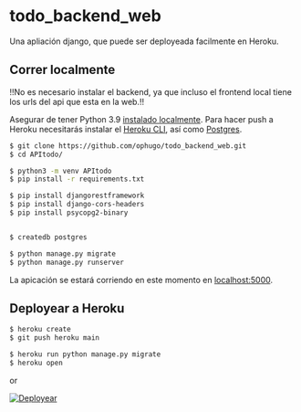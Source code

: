 # todo_backend_web

Una apliación django, que puede ser deployeada facilmente en Heroku.


## Correr localmente
!!No es necesario instalar el backend, ya que incluso el frontend local tiene los urls del api que esta en la web.!!

Asegurar de tener Python 3.9 [instalado localmente](https://docs.python-guide.org/starting/installation/). Para hacer push a Heroku
necesitarás instalar el [Heroku CLI](https://devcenter.heroku.com/articles/heroku-cli), así como [Postgres](https://devcenter.heroku.com/articles/heroku-postgresql#local-setup).

```sh
$ git clone https://github.com/ophugo/todo_backend_web.git
$ cd APItodo/

$ python3 -m venv APItodo
$ pip install -r requirements.txt

$ pip install djangorestframework
$ pip install django-cors-headers 
$ pip install psycopg2-binary


$ createdb postgres

$ python manage.py migrate
$ python manage.py runserver
```

La apicación se estará corriendo en este momento en [localhost:5000](http://localhost:5000/).

## Deployear a Heroku

```sh
$ heroku create
$ git push heroku main

$ heroku run python manage.py migrate
$ heroku open
```
or

[![Deployear](https://www.herokucdn.com/deploy/button.svg)](https://heroku.com/deploy)

